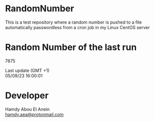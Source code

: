 # RandomNumber    
This is a test repository where a random number is pushed to a file automatically passwordless from a cron job in my Linux CentOS server    
# Random Number of the last run   
7875
      
Last update (GMT +1)    
05/09/23 16:00:01
# Developer    
Hamdy Abou El Anein   
hamdy.aea@protonmail.com
